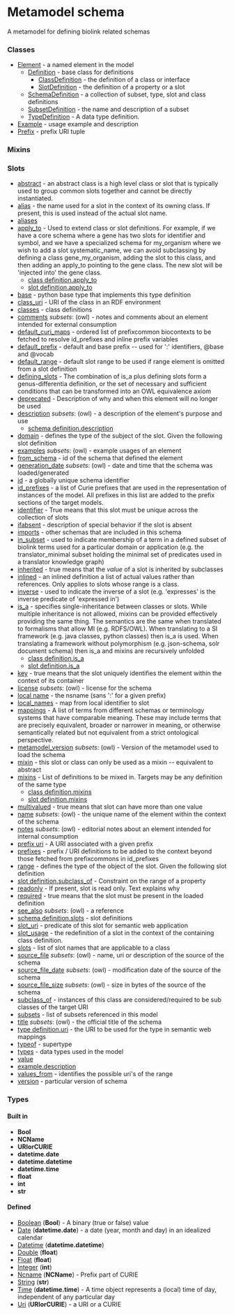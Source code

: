 # Metamodel schema


A metamodel for defining biolink related schemas

### Classes

 * [Element](Element.md) - a named element in the model
    * [Definition](Definition.md) - base class for definitions
       * [ClassDefinition](ClassDefinition.md) - the definition of a class or interface
       * [SlotDefinition](SlotDefinition.md) - the definition of a property or a slot
    * [SchemaDefinition](SchemaDefinition.md) - a collection of subset, type, slot and class definitions
    * [SubsetDefinition](SubsetDefinition.md) - the name and description of a subset
    * [TypeDefinition](TypeDefinition.md) - A data type definition.
 * [Example](Example.md) - usage example and description
 * [Prefix](Prefix.md) - prefix URI tuple
### Mixins

### Slots

 * [abstract](abstract.md) - an abstract class is a high level class or slot that is typically used to group common slots together and cannot be directly instantiated.
 * [alias](alias.md) - the name used for a slot in the context of its owning class.  If present, this is used instead of the actual slot name.
 * [aliases](aliases.md)
 * [apply_to](apply_to.md) - Used to extend class or slot definitions. For example, if we have a core schema where a gene has two slots for identifier and symbol, and we have a specialized schema for my_organism where we wish to add a slot systematic_name, we can avoid subclassing by defining a class gene_my_organism, adding the slot to this class, and then adding an apply_to pointing to the gene class. The new slot will be 'injected into' the gene class.
    * [class definition.apply_to](class_definition_apply_to.md)
    * [slot definition.apply_to](slot_definition_apply_to.md)
 * [base](base.md) - python base type that implements this type definition
 * [class_uri](class_uri.md) - URI of the class in an RDF environment
 * [classes](classes.md) - class definitions
 * [comments](comments.md) *subsets*: (owl) - notes and comments about an element intended for external consumption
 * [default_curi_maps](default_curi_maps.md) - ordered list of prefixcommon biocontexts to be fetched to resolve id_prefixes and inline prefix variables
 * [default_prefix](default_prefix.md) - default and base prefix -- used for ':' identifiers, @base and @vocab
 * [default_range](default_range.md) - default slot range to be used if range element is omitted from a slot definition
 * [defining_slots](defining_slots.md) - The combination of is_a plus defining slots form a genus-differentia definition, or the set of necessary and sufficient conditions that can be transformed into an OWL equivalence axiom
 * [deprecated](deprecated.md) - Description of why and when this element will no longer be used
 * [description](description.md) *subsets*: (owl) - a description of the element's purpose and use
    * [schema definition.description](schema_definition_description.md)
 * [domain](domain.md) - defines the type of the subject of the slot.  Given the following slot definition
 * [examples](examples.md) *subsets*: (owl) - example usages of an element
 * [from_schema](from_schema.md) - id of the schema that defined the element
 * [generation_date](generation_date.md) *subsets*: (owl) - date and time that the schema was loaded/generated
 * [id](id.md) - a globally unique schema identifier
 * [id_prefixes](id_prefixes.md) - a list of Curie prefixes that are used in the representation of instances of the model.  All prefixes in this list are added to the prefix sections of the target models.
 * [identifier](identifier.md) - True means that this slot must be unique across the collection of slots
 * [ifabsent](ifabsent.md) - description of special behavior if the slot is absent
 * [imports](imports.md) - other schemas that are included in this schema
 * [in_subset](in_subset.md) - used to indicate membership of a term in a defined subset of biolink terms used for a particular domain or application (e.g. the translator_minimal subset holding the minimal set of predicates used in a translator knowledge graph)
 * [inherited](inherited.md) - true means that the *value* of a slot is inherited by subclasses
 * [inlined](inlined.md) - an inlined definition a list of actual values rather than references.  Only applies to slots whose range is a class.
 * [inverse](inverse.md) - used to indicate the inverse of a slot (e.g. 'expresses' is the inverse predicate of 'expressed in')
 * [is_a](is_a.md) - specifies single-inheritance between classes or slots. While multiple inheritance is not allowed, mixins can be provided effectively providing the same thing. The semantics are the same when translated to formalisms that allow MI (e.g. RDFS/OWL). When translating to a SI framework (e.g. java classes, python classes) then is_a is used. When translating a framework without polymorphism (e.g. json-schema, solr document schema) then is_a and mixins are recursively unfolded
    * [class definition.is_a](class_definition_is_a.md)
    * [slot definition.is_a](slot_definition_is_a.md)
 * [key](key.md) - true means that the slot uniquely identifies the element within the context of its container
 * [license](license.md) *subsets*: (owl) - license for the schema
 * [local name](local_name.md) - the nsname (sans ':' for a given prefix)
 * [local_names](local_names.md) - map from local identifier to slot
 * [mappings](mappings.md) - A list of terms from different schemas or terminology systems that have comparable meaning. These may include terms that are precisely equivalent, broader or narrower in meaning, or otherwise semantically related but not equivalent from a strict ontological perspective.
 * [metamodel_version](metamodel_version.md) *subsets*: (owl) - Version of the metamodel used to load the schema
 * [mixin](mixin.md) - this slot or class can only be used as a mixin -- equivalent to abstract
 * [mixins](mixins.md) - List of definitions to be mixed in. Targets may be any definition of the same type
    * [class definition.mixins](class_definition_mixins.md)
    * [slot definition.mixins](slot_definition_mixins.md)
 * [multivalued](multivalued.md) - true means that slot can have more than one value
 * [name](name.md) *subsets*: (owl) - the unique name of the element within the context of the schema
 * [notes](notes.md) *subsets*: (owl) - editorial notes about an element intended for internal consumption
 * [prefix uri](prefix_uri.md) - A URI associated with a given prefix
 * [prefixes](prefixes.md) - prefix / URI definitions to be added to the context beyond those fetched from prefixcommons in id_prefixes
 * [range](range.md) - defines the type of the object of the slot.  Given the following slot definition
 * [slot definition.subclass_of](range_subclass.md) - Constraint on the range of a property
 * [readonly](readonly.md) - If present, slot is read only.  Text explains why
 * [required](required.md) - true means that the slot must be present in the loaded definition
 * [see_also](see_also.md) *subsets*: (owl) - a reference
 * [schema definition.slots](slot_definitions.md) - slot definitions
 * [slot_uri](slot_uri.md) - predicate of this slot for semantic web application
 * [slot_usage](slot_usage.md) - the redefinition of a slot in the context of the containing class definition.
 * [slots](slots.md) - list of slot names that are applicable to a class
 * [source_file](source_file.md) *subsets*: (owl) - name, uri or description of the source of the schema
 * [source_file_date](source_file_date.md) *subsets*: (owl) - modification date of the source of the schema
 * [source_file_size](source_file_size.md) *subsets*: (owl) - size in bytes of the source of the schema
 * [subclass_of](subclass_of.md) - instances of this class are considered/required to be sub classes of the target URI
 * [subsets](subsets.md) - list of subsets referenced in this model
 * [title](title.md) *subsets*: (owl) - the official title of the schema
 * [type definition.uri](type_uri.md) - the URI to be used for the type in semantic web mappings
 * [typeof](typeof.md) - supertype
 * [types](types.md) - data types used in the model
 * [value](value.md)
 * [example.description](value_description.md)
 * [values_from](values_from.md) - identifies the possible uri's of the range
 * [version](version.md) - particular version of schema
### Types

#### Built in

 * **Bool**
 * **NCName**
 * **URIorCURIE**
 * **datetime.date**
 * **datetime.datetime**
 * **datetime.time**
 * **float**
 * **int**
 * **str**
#### Defined

 * [Boolean](Boolean.md)  (**Bool**)  - A binary (true or false) value
 * [Date](Date.md)  (**datetime.date**)  - a date (year, month and day) in an idealized calendar
 * [Datetime](Datetime.md)  (**datetime.datetime**) 
 * [Double](Double.md)  (**float**) 
 * [Float](Float.md)  (**float**) 
 * [Integer](Integer.md)  (**int**) 
 * [Ncname](Ncname.md)  (**NCName**)  - Prefix part of CURIE
 * [String](String.md)  (**str**) 
 * [Time](Time.md)  (**datetime.time**)  - A time object represents a (local) time of day, independent of any particular day
 * [Uri](Uri.md)  (**URIorCURIE**)  - a URI or a CURIE
